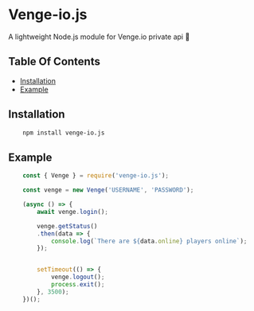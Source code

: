 # Venge-io.js
A lightweight Node.js module for Venge.io private api 🔫

## Table Of Contents
  - [Installation](#installation)
  - [Example](#example)

## Installation

```sh
    npm install venge-io.js
```

## Example

```javascript
    const { Venge } = require('venge-io.js');

    const venge = new Venge('USERNAME', 'PASSWORD');

    (async () => {
        await venge.login();

        venge.getStatus()
        .then(data => {
            console.log(`There are ${data.online} players online`);
        });


        setTimeout(() => {
            venge.logout();
            process.exit();
        }, 3500);
    })();
```